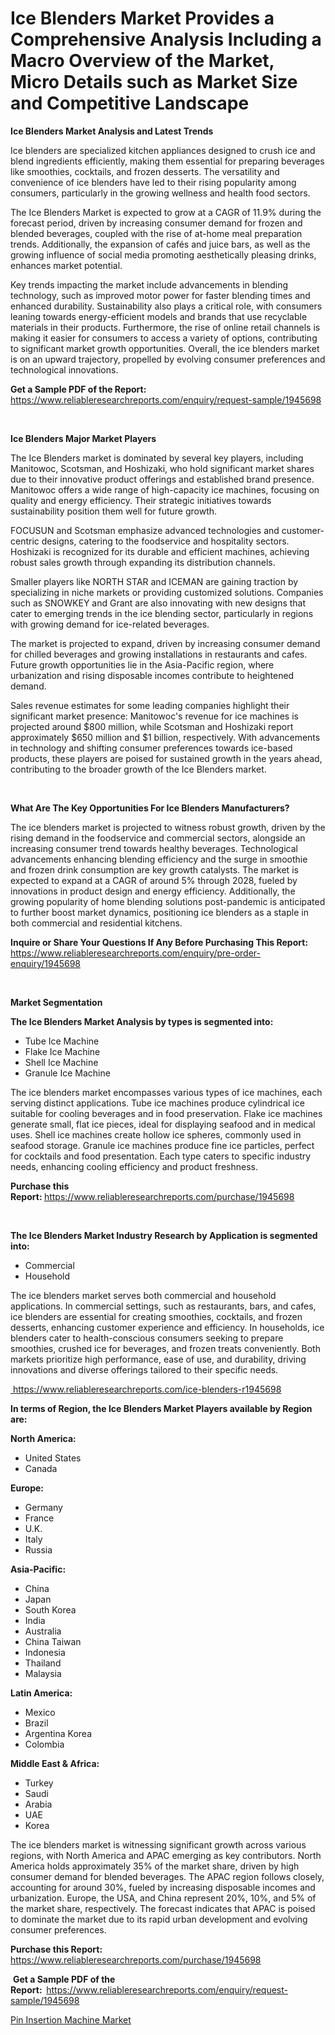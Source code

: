 <p><h1>Ice Blenders Market Provides a Comprehensive Analysis Including a Macro Overview of the Market, Micro Details such as Market Size and Competitive Landscape</h1></p><p><strong>Ice Blenders Market Analysis and Latest Trends</strong></p>
<p><p>Ice blenders are specialized kitchen appliances designed to crush ice and blend ingredients efficiently, making them essential for preparing beverages like smoothies, cocktails, and frozen desserts. The versatility and convenience of ice blenders have led to their rising popularity among consumers, particularly in the growing wellness and health food sectors.</p><p>The Ice Blenders Market is expected to grow at a CAGR of 11.9% during the forecast period, driven by increasing consumer demand for frozen and blended beverages, coupled with the rise of at-home meal preparation trends. Additionally, the expansion of cafés and juice bars, as well as the growing influence of social media promoting aesthetically pleasing drinks, enhances market potential.</p><p>Key trends impacting the market include advancements in blending technology, such as improved motor power for faster blending times and enhanced durability. Sustainability also plays a critical role, with consumers leaning towards energy-efficient models and brands that use recyclable materials in their products. Furthermore, the rise of online retail channels is making it easier for consumers to access a variety of options, contributing to significant market growth opportunities. Overall, the ice blenders market is on an upward trajectory, propelled by evolving consumer preferences and technological innovations.</p></p>
<p><strong>Get a Sample PDF of the Report:&nbsp;</strong> <a href="https://www.reliableresearchreports.com/enquiry/request-sample/1945698?utm_campaign=2219&utm_medium=2&utm_source=Github&utm_content=ia&utm_term=10042025&utm_id=ice-blenders">https://www.reliableresearchreports.com/enquiry/request-sample/1945698</a></p>
<p>&nbsp;</p>
<p><strong>Ice Blenders Major Market Players</strong></p>
<p><p>The Ice Blenders market is dominated by several key players, including Manitowoc, Scotsman, and Hoshizaki, who hold significant market shares due to their innovative product offerings and established brand presence. Manitowoc offers a wide range of high-capacity ice machines, focusing on quality and energy efficiency. Their strategic initiatives towards sustainability position them well for future growth.</p><p>FOCUSUN and Scotsman emphasize advanced technologies and customer-centric designs, catering to the foodservice and hospitality sectors. Hoshizaki is recognized for its durable and efficient machines, achieving robust sales growth through expanding its distribution channels. </p><p>Smaller players like NORTH STAR and ICEMAN are gaining traction by specializing in niche markets or providing customized solutions. Companies such as SNOWKEY and Grant are also innovating with new designs that cater to emerging trends in the ice blending sector, particularly in regions with growing demand for ice-related beverages.</p><p>The market is projected to expand, driven by increasing consumer demand for chilled beverages and growing installations in restaurants and cafes. Future growth opportunities lie in the Asia-Pacific region, where urbanization and rising disposable incomes contribute to heightened demand.</p><p>Sales revenue estimates for some leading companies highlight their significant market presence: Manitowoc's revenue for ice machines is projected around $800 million, while Scotsman and Hoshizaki report approximately $650 million and $1 billion, respectively. With advancements in technology and shifting consumer preferences towards ice-based products, these players are poised for sustained growth in the years ahead, contributing to the broader growth of the Ice Blenders market.</p></p>
<p>&nbsp;</p>
<p><strong>What Are The Key Opportunities For Ice Blenders Manufacturers?</strong></p>
<p><p>The ice blenders market is projected to witness robust growth, driven by the rising demand in the foodservice and commercial sectors, alongside an increasing consumer trend towards healthy beverages. Technological advancements enhancing blending efficiency and the surge in smoothie and frozen drink consumption are key growth catalysts. The market is expected to expand at a CAGR of around 5% through 2028, fueled by innovations in product design and energy efficiency. Additionally, the growing popularity of home blending solutions post-pandemic is anticipated to further boost market dynamics, positioning ice blenders as a staple in both commercial and residential kitchens.</p></p>
<p><strong>Inquire or Share Your Questions If Any Before Purchasing This Report:</strong> <a href="https://www.reliableresearchreports.com/enquiry/pre-order-enquiry/1945698?utm_campaign=2219&utm_medium=2&utm_source=Github&utm_content=ia&utm_term=10042025&utm_id=ice-blenders">https://www.reliableresearchreports.com/enquiry/pre-order-enquiry/1945698</a></p>
<p>&nbsp;</p>
<p><strong>Market Segmentation</strong></p>
<p><strong>The Ice Blenders Market Analysis by types is segmented into:</strong></p>
<p><ul><li>Tube Ice Machine</li><li>Flake Ice Machine</li><li>Shell Ice Machine</li><li>Granule Ice Machine</li></ul></p>
<p><p>The ice blenders market encompasses various types of ice machines, each serving distinct applications. Tube ice machines produce cylindrical ice suitable for cooling beverages and in food preservation. Flake ice machines generate small, flat ice pieces, ideal for displaying seafood and in medical uses. Shell ice machines create hollow ice spheres, commonly used in seafood storage. Granule ice machines produce fine ice particles, perfect for cocktails and food presentation. Each type caters to specific industry needs, enhancing cooling efficiency and product freshness.</p></p>
<p><strong>Purchase this Report:&nbsp;</strong><a href="https://www.reliableresearchreports.com/purchase/1945698?utm_campaign=2219&utm_medium=2&utm_source=Github&utm_content=ia&utm_term=10042025&utm_id=ice-blenders">https://www.reliableresearchreports.com/purchase/1945698</a></p>
<p>&nbsp;</p>
<p><strong>The Ice Blenders Market Industry Research by Application is segmented into:</strong></p>
<p><ul><li>Commercial</li><li>Household</li></ul></p>
<p><p>The ice blenders market serves both commercial and household applications. In commercial settings, such as restaurants, bars, and cafes, ice blenders are essential for creating smoothies, cocktails, and frozen desserts, enhancing customer experience and efficiency. In households, ice blenders cater to health-conscious consumers seeking to prepare smoothies, crushed ice for beverages, and frozen treats conveniently. Both markets prioritize high performance, ease of use, and durability, driving innovations and diverse offerings tailored to their specific needs.</p></p>
<p><a href="https://www.reliableresearchreports.com/ice-blenders-r1945698?utm_campaign=2219&utm_medium=2&utm_source=Github&utm_content=ia&utm_term=10042025&utm_id=ice-blenders">&nbsp;https://www.reliableresearchreports.com/ice-blenders-r1945698</a></p>
<p><strong>In terms of Region, the Ice Blenders Market Players available by Region are:</strong></p>
<p>
    <p> <strong> North America: </strong>
        <ul>
            <li>United States</li>
            <li>Canada</li>
        </ul>
        </p> 
    <p> <strong> Europe: </strong>
        <ul>
            <li>Germany</li>
            <li>France</li>
            <li>U.K.</li>
            <li>Italy</li>
            <li>Russia</li>
        </ul>
        </p> 
    <p> <strong> Asia-Pacific: </strong>
        <ul>
            <li>China</li>
            <li>Japan</li>
            <li>South Korea</li>
            <li>India</li>
            <li>Australia</li>
            <li>China Taiwan</li>
            <li>Indonesia</li>
            <li>Thailand</li>
            <li>Malaysia</li>
        </ul>
        </p> 
    <p> <strong> Latin America: </strong>
        <ul>
            <li>Mexico</li>
            <li>Brazil</li>
            <li>Argentina Korea</li>
            <li>Colombia</li>
        </ul>
        </p> 
    <p> <strong> Middle East & Africa: </strong>
        <ul>
            <li>Turkey</li>
            <li>Saudi</li>
            <li>Arabia</li>
            <li>UAE</li>
            <li>Korea</li>
        </ul>
    </p>
    </p>
<p><p>The ice blenders market is witnessing significant growth across various regions, with North America and APAC emerging as key contributors. North America holds approximately 35% of the market share, driven by high consumer demand for blended beverages. The APAC region follows closely, accounting for around 30%, fueled by increasing disposable incomes and urbanization. Europe, the USA, and China represent 20%, 10%, and 5% of the market share, respectively. The forecast indicates that APAC is poised to dominate the market due to its rapid urban development and evolving consumer preferences.</p></p>
<p><strong>Purchase this Report: </strong><a href="https://www.reliableresearchreports.com/purchase/1945698?utm_campaign=2219&utm_medium=2&utm_source=Github&utm_content=ia&utm_term=10042025&utm_id=ice-blenders">https://www.reliableresearchreports.com/purchase/1945698</a></p>
<p>&nbsp;<strong>Get a Sample PDF of the Report:&nbsp;&nbsp;</strong><a href="https://www.reliableresearchreports.com/enquiry/request-sample/1945698?utm_campaign=2219&utm_medium=2&utm_source=Github&utm_content=ia&utm_term=10042025&utm_id=ice-blenders">https://www.reliableresearchreports.com/enquiry/request-sample/1945698</a></p>
<p><strong></strong></p>
<p><p><a href="https://github.com/bmorecock/Market-Research-Report-List-6/blob/main/pin-insertion-machine-market.md?utm_campaign=2219&utm_medium=2&utm_source=Github&utm_content=ia&utm_term=10042025&utm_id=ice-blenders">Pin Insertion Machine Market</a></p></p>